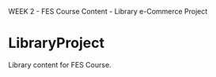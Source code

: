 WEEK 2 - FES Course Content - Library e-Commerce Project

# LibraryProject

Library content for FES Course.
